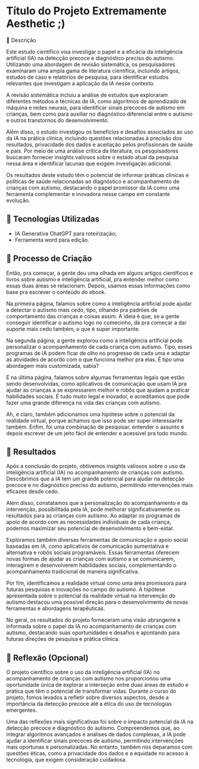 # Título do Projeto Extremamente Aesthetic ;)

📒 Descrição

Este estudo científico visa investigar o papel e a eficácia da inteligência artificial (IA) na detecção precoce e diagnóstico preciso do autismo. Utilizando uma abordagem de revisão sistemática, os pesquisadores examinaram uma ampla gama de literatura científica, incluindo artigos, estudos de caso e relatórios de pesquisa, para identificar estudos relevantes que investigam a aplicação da IA nesse contexto.

A revisão sistemática incluiu a análise de estudos que exploraram diferentes métodos e técnicas de IA, como algoritmos de aprendizado de máquina e redes neurais, para identificar sinais precoces de autismo em crianças, bem como para auxiliar no diagnóstico diferencial entre o autismo e outros transtornos do desenvolvimento.

Além disso, o estudo investigou os benefícios e desafios associados ao uso da IA na prática clínica, incluindo questões relacionadas à precisão dos resultados, privacidade dos dados e aceitação pelos profissionais de saúde e pais. Por meio de uma análise crítica da literatura, os pesquisadores buscaram fornecer insights valiosos sobre o estado atual da pesquisa nessa área e identificar lacunas que exigem investigação adicional.

Os resultados deste estudo têm o potencial de informar práticas clínicas e políticas de saúde relacionadas ao diagnóstico e acompanhamento de crianças com autismo, destacando o papel promissor da IA como uma ferramenta complementar e inovadora nesse campo em constante evolução.



## 🤖 Tecnologias Utilizadas

- IA Generativa ChatGPT para roteirização;
- Ferramenta word para edição.


## 🧐 Processo de Criação
Então, pra começar, a gente deu uma olhada em alguns artigos científicos e livros sobre autismo e inteligência artificial, pra entender melhor como essas duas áreas se relacionam. Depois, usamos essas informações como base pra escrever o conteúdo do ebook.

Na primeira página, falamos sobre como a inteligência artificial pode ajudar a detectar o autismo mais cedo, tipo, olhando pra padrões de comportamento das crianças e coisas assim. A ideia é que, se a gente conseguir identificar o autismo logo no comecinho, dá pra começar a dar suporte mais cedo também, o que é super importante.

Na segunda página, a gente explorou como a inteligência artificial pode personalizar o acompanhamento de cada criança com autismo. Tipo, esses programas de IA podem ficar de olho no progresso de cada uma e adaptar as atividades de acordo com o que funciona melhor pra elas. É tipo uma abordagem mais customizada, sabia?

E na última página, falamos sobre algumas ferramentas legais que estão sendo desenvolvidas, como aplicativos de comunicação que usam IA pra ajudar as crianças a se expressarem melhor e robôs que ajudam a praticar habilidades sociais. É tudo muito legal e inovador, e acreditamos que pode fazer uma grande diferença na vida das crianças com autismo.

Ah, e claro, também adicionamos uma hipótese sobre o potencial da realidade virtual, porque achamos que isso pode ser super interessante também. Enfim, foi uma combinação de pesquisar, entender o assunto e depois escrever de um jeito fácil de entender e acessível pra todo mundo.

## 🚀 Resultados

Após a conclusão do projeto, obtivemos insights valiosos sobre o uso da inteligência artificial (IA) no acompanhamento de crianças com autismo. Descobrimos que a IA tem um grande potencial para ajudar na detecção precoce e no diagnóstico preciso do autismo, permitindo intervenções mais eficazes desde cedo.

Além disso, constatamos que a personalização do acompanhamento e da intervenção, possibilitada pela IA, pode melhorar significativamente os resultados para as crianças com autismo. Ao adaptar os programas de apoio de acordo com as necessidades individuais de cada criança, podemos maximizar seu potencial de desenvolvimento e bem-estar.

Exploramos também diversas ferramentas de comunicação e apoio social baseadas em IA, como aplicativos de comunicação aumentativa e alternativa e robôs sociais programáveis. Essas ferramentas oferecem novas formas de ajudar as crianças com autismo a se comunicarem, interagirem e desenvolverem habilidades sociais, complementando o acompanhamento tradicional de maneira significativa.

Por fim, identificamos a realidade virtual como uma área promissora para futuras pesquisas e inovações no campo do autismo. A hipótese apresentada sobre o potencial da realidade virtual na intervenção do autismo destacou uma possível direção para o desenvolvimento de novas ferramentas e abordagens terapêuticas.

No geral, os resultados do projeto forneceram uma visão abrangente e informada sobre o papel da IA no acompanhamento de crianças com autismo, destacando suas oportunidades e desafios e apontando para futuras direções de pesquisa e prática clínica.

## 💭 Reflexão (Opcional)

O projeto científico sobre o uso da inteligência artificial (IA) no acompanhamento de crianças com autismo nos proporcionou uma oportunidade única de explorar a interseção entre duas áreas de estudo e prática que têm o potencial de transformar vidas. Durante o curso do projeto, fomos levados a refletir sobre diversos aspectos, desde a importância da detecção precoce até a ética do uso de tecnologias emergentes.

Uma das reflexões mais significativas foi sobre o impacto potencial da IA na detecção precoce e diagnóstico do autismo. Compreendemos que, ao integrar algoritmos avançados e análises de dados complexas, a IA pode ajudar a identificar sinais precoces de autismo, permitindo intervenções mais oportunas e personalizadas. No entanto, também nos deparamos com questões éticas, como a privacidade dos dados e a equidade no acesso à tecnologia, que exigem consideração cuidadosa.
